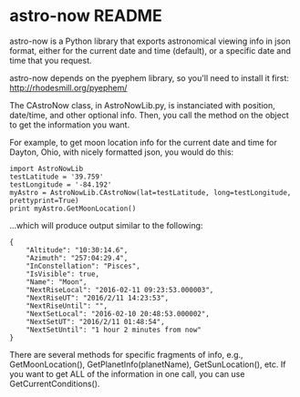# astro-now README

astro-now is a Python library that exports astronomical viewing info in json format, either for the current date and time (default), or a specific date and time that you request.

astro-now depends on the pyephem library, so you'll need to install it first:  <http://rhodesmill.org/pyephem/>

The CAstroNow class, in AstroNowLib.py, is instanciated with position, date/time, and other optional info.  Then, you call the method on the object to get the information you want.

For example, to get moon location info for the current date and time for Dayton, Ohio, with nicely formatted json, you would do this:

	import AstroNowLib
	testLatitude = '39.759'
	testLongitude = '-84.192'
	myAstro = AstroNowLib.CAstroNow(lat=testLatitude, long=testLongitude, prettyprint=True)
	print myAstro.GetMoonLocation()

...which will produce output similar to the following:

	{
		"Altitude": "10:30:14.6",
		"Azimuth": "257:04:29.4",
		"InConstellation": "Pisces",
		"IsVisible": true,
		"Name": "Moon",
		"NextRiseLocal": "2016-02-11 09:23:53.000003",
		"NextRiseUT": "2016/2/11 14:23:53",
		"NextRiseUntil": "",
		"NextSetLocal": "2016-02-10 20:48:53.000002",
		"NextSetUT": "2016/2/11 01:48:54",
		"NextSetUntil": "1 hour 2 minutes from now"
	}

There are several methods for specific fragments of info, e.g., GetMoonLocation(), GetPlanetInfo(planetName), GetSunLocation(), etc.  If you want to get ALL of the information in one call, you can use GetCurrentConditions().
